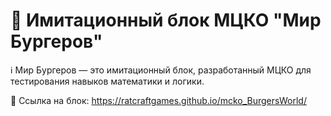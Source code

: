 # 🍔 Имитационный блок МЦКО "Мир Бургеров"
ℹ️ Мир Бургеров — это имитационный блок, разработанный МЦКО для тестирования навыков математики и логики.

🔗 Ссылка на блок: https://ratcraftgames.github.io/mcko_BurgersWorld/
